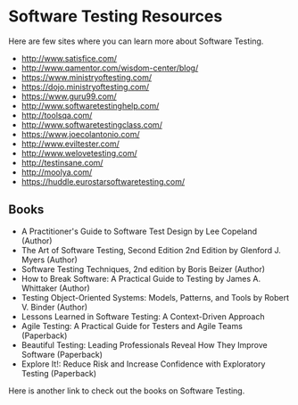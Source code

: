 # Software Testing Resources
Here are few sites where you can learn more about Software Testing.
- http://www.satisfice.com/
- http://www.qamentor.com/wisdom-center/blog/
- https://www.ministryoftesting.com/
- https://dojo.ministryoftesting.com/
- https://www.guru99.com/
- http://www.softwaretestinghelp.com/
- http://toolsqa.com/
- http://www.softwaretestingclass.com/
- https://www.joecolantonio.com/
- http://www.eviltester.com/
- http://www.welovetesting.com/
- http://testinsane.com/
- http://moolya.com/
- https://huddle.eurostarsoftwaretesting.com/

## Books
- A Practitioner's Guide to Software Test Design by Lee Copeland (Author)
- The Art of Software Testing, Second Edition 2nd Edition by Glenford J. Myers (Author)
-  Software Testing Techniques, 2nd edition by Boris Beizer (Author)
- How to Break Software: A Practical Guide to Testing  by James A. Whittaker (Author)
- Testing Object-Oriented Systems: Models, Patterns, and Tools by  Robert V. Binder (Author)
- Lessons Learned in Software Testing: A Context-Driven Approach
- Agile Testing: A Practical Guide for Testers and Agile Teams (Paperback) 
- Beautiful Testing: Leading Professionals Reveal How They Improve Software (Paperback) 
- Explore It!: Reduce Risk and Increase Confidence with Exploratory Testing (Paperback) 

Here is another link to check out the books on Software Testing.

